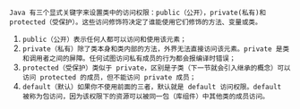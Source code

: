 `Java 有三个显式关键字来设置类中的访问权限：public（公开），private(私有)和protected（受保护）。这些访问修饰符决定了谁能使用它们修饰的方法、变量或类。`

  1. `public（公开）表示任何人都可以访问和使用该元素；`
  2. `private（私有）除了类本身和类内部的方法，外界无法直接访问该元素。private 是类和调用者之间的屏障。任何试图访问私有成员的行为都会报编译时错误；`
  3. `protected（受保护）类似于 private，区别是子类（下一节就会引入继承的概念）可以访问 protected 的成员，但不能访问 private 成员；`
  4. `default（默认）如果你不使用前面的三者，默认就是 default 访问权限。default 被称为包访问，因为该权限下的资源可以被同一包（库组件）中其他类的成员访问。`

